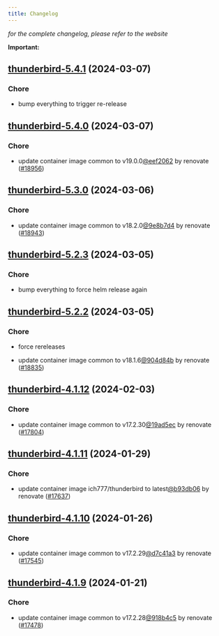 ```yaml
---
title: Changelog
---
```



*for the complete changelog, please refer to the website*

**Important:**


## [thunderbird-5.4.1](https://github.com/truecharts/charts/compare/thunderbird-5.4.0...thunderbird-5.4.1) (2024-03-07)

### Chore



- bump everything to trigger re-release


## [thunderbird-5.4.0](https://github.com/truecharts/charts/compare/thunderbird-5.3.0...thunderbird-5.4.0) (2024-03-07)

### Chore



- update container image common to v19.0.0[@eef2062](https://github.com/eef2062) by renovate ([#18956](https://github.com/truecharts/charts/issues/18956))


## [thunderbird-5.3.0](https://github.com/truecharts/charts/compare/thunderbird-5.2.3...thunderbird-5.3.0) (2024-03-06)

### Chore



- update container image common to v18.2.0[@9e8b7d4](https://github.com/9e8b7d4) by renovate ([#18943](https://github.com/truecharts/charts/issues/18943))


## [thunderbird-5.2.3](https://github.com/truecharts/charts/compare/thunderbird-5.2.2...thunderbird-5.2.3) (2024-03-05)

### Chore



- bump everything to force helm release again


## [thunderbird-5.2.2](https://github.com/truecharts/charts/compare/thunderbird-5.2.0...thunderbird-5.2.2) (2024-03-05)

### Chore



- force rereleases

- update container image common to v18.1.6[@904d84b](https://github.com/904d84b) by renovate ([#18835](https://github.com/truecharts/charts/issues/18835))











## [thunderbird-4.1.12](https://github.com/truecharts/charts/compare/thunderbird-4.1.11...thunderbird-4.1.12) (2024-02-03)

### Chore



- update container image common to v17.2.30[@19ad5ec](https://github.com/19ad5ec) by renovate ([#17804](https://github.com/truecharts/charts/issues/17804))


## [thunderbird-4.1.11](https://github.com/truecharts/charts/compare/thunderbird-4.1.10...thunderbird-4.1.11) (2024-01-29)

### Chore



- update container image ich777/thunderbird to latest[@b93db06](https://github.com/b93db06) by renovate ([#17637](https://github.com/truecharts/charts/issues/17637))


## [thunderbird-4.1.10](https://github.com/truecharts/charts/compare/thunderbird-4.1.9...thunderbird-4.1.10) (2024-01-26)

### Chore



- update container image common to v17.2.29[@d7c41a3](https://github.com/d7c41a3) by renovate ([#17545](https://github.com/truecharts/charts/issues/17545))


## [thunderbird-4.1.9](https://github.com/truecharts/charts/compare/thunderbird-4.1.8...thunderbird-4.1.9) (2024-01-21)

### Chore



- update container image common to v17.2.28[@918b4c5](https://github.com/918b4c5) by renovate ([#17478](https://github.com/truecharts/charts/issues/17478))
